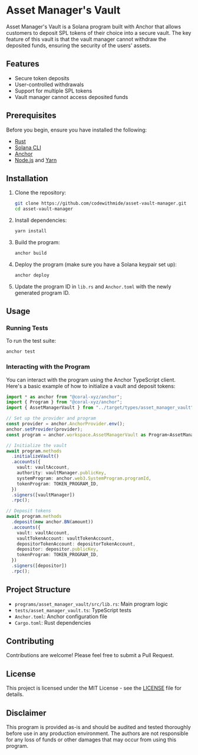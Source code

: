 # Asset Manager's Vault

Asset Manager's Vault is a Solana program built with Anchor that allows customers to deposit SPL tokens of their choice into a secure vault. The key feature of this vault is that the vault manager cannot withdraw the deposited funds, ensuring the security of the users' assets.

## Features

- Secure token deposits
- User-controlled withdrawals
- Support for multiple SPL tokens
- Vault manager cannot access deposited funds

## Prerequisites

Before you begin, ensure you have installed the following:

- [Rust](https://www.rust-lang.org/tools/install)
- [Solana CLI](https://docs.solana.com/cli/install-solana-cli-tools)
- [Anchor](https://www.anchor-lang.com/docs/installation)
- [Node.js](https://nodejs.org/en/download/) and [Yarn](https://yarnpkg.com/getting-started/install)

## Installation

1. Clone the repository:

   ```bash
   git clone https://github.com/codewithmide/asset-vault-manager.git
   cd asset-vault-manager
   ```

2. Install dependencies:

   ```bash
   yarn install
   ```

3. Build the program:

   ```bash
   anchor build
   ```

4. Deploy the program (make sure you have a Solana keypair set up):

   ```bash
   anchor deploy
   ```

5. Update the program ID in `lib.rs` and `Anchor.toml` with the newly generated program ID.

## Usage

### Running Tests

To run the test suite:

```bash
anchor test
```

### Interacting with the Program

You can interact with the program using the Anchor TypeScript client. Here's a basic example of how to initialize a vault and deposit tokens:

```typescript
import * as anchor from "@coral-xyz/anchor";
import { Program } from "@coral-xyz/anchor";
import { AssetManagerVault } from "../target/types/asset_manager_vault";

// Set up the provider and program
const provider = anchor.AnchorProvider.env();
anchor.setProvider(provider);
const program = anchor.workspace.AssetManagerVault as Program<AssetManagerVault>;

// Initialize the vault
await program.methods
  .initializeVault()
  .accounts({
    vault: vaultAccount,
    authority: vaultManager.publicKey,
    systemProgram: anchor.web3.SystemProgram.programId,
    tokenProgram: TOKEN_PROGRAM_ID,
  })
  .signers([vaultManager])
  .rpc();

// Deposit tokens
await program.methods
  .deposit(new anchor.BN(amount))
  .accounts({
    vault: vaultAccount,
    vaultTokenAccount: vaultTokenAccount,
    depositorTokenAccount: depositorTokenAccount,
    depositor: depositor.publicKey,
    tokenProgram: TOKEN_PROGRAM_ID,
  })
  .signers([depositor])
  .rpc();
```

## Project Structure

- `programs/asset_manager_vault/src/lib.rs`: Main program logic
- `tests/asset_manager_vault.ts`: TypeScript tests
- `Anchor.toml`: Anchor configuration file
- `Cargo.toml`: Rust dependencies

## Contributing

Contributions are welcome! Please feel free to submit a Pull Request.

## License

This project is licensed under the MIT License - see the [LICENSE](LICENSE) file for details.

## Disclaimer

This program is provided as-is and should be audited and tested thoroughly before use in any production environment. The authors are not responsible for any loss of funds or other damages that may occur from using this program.
